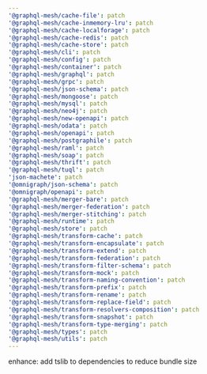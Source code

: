 ```yaml
---
'@graphql-mesh/cache-file': patch
'@graphql-mesh/cache-inmemory-lru': patch
'@graphql-mesh/cache-localforage': patch
'@graphql-mesh/cache-redis': patch
'@graphql-mesh/cache-store': patch
'@graphql-mesh/cli': patch
'@graphql-mesh/config': patch
'@graphql-mesh/container': patch
'@graphql-mesh/graphql': patch
'@graphql-mesh/grpc': patch
'@graphql-mesh/json-schema': patch
'@graphql-mesh/mongoose': patch
'@graphql-mesh/mysql': patch
'@graphql-mesh/neo4j': patch
'@graphql-mesh/new-openapi': patch
'@graphql-mesh/odata': patch
'@graphql-mesh/openapi': patch
'@graphql-mesh/postgraphile': patch
'@graphql-mesh/raml': patch
'@graphql-mesh/soap': patch
'@graphql-mesh/thrift': patch
'@graphql-mesh/tuql': patch
'json-machete': patch
'@omnigraph/json-schema': patch
'@omnigraph/openapi': patch
'@graphql-mesh/merger-bare': patch
'@graphql-mesh/merger-federation': patch
'@graphql-mesh/merger-stitching': patch
'@graphql-mesh/runtime': patch
'@graphql-mesh/store': patch
'@graphql-mesh/transform-cache': patch
'@graphql-mesh/transform-encapsulate': patch
'@graphql-mesh/transform-extend': patch
'@graphql-mesh/transform-federation': patch
'@graphql-mesh/transform-filter-schema': patch
'@graphql-mesh/transform-mock': patch
'@graphql-mesh/transform-naming-convention': patch
'@graphql-mesh/transform-prefix': patch
'@graphql-mesh/transform-rename': patch
'@graphql-mesh/transform-replace-field': patch
'@graphql-mesh/transform-resolvers-composition': patch
'@graphql-mesh/transform-snapshot': patch
'@graphql-mesh/transform-type-merging': patch
'@graphql-mesh/types': patch
'@graphql-mesh/utils': patch
---
```


enhance: add tslib to dependencies to reduce bundle size
